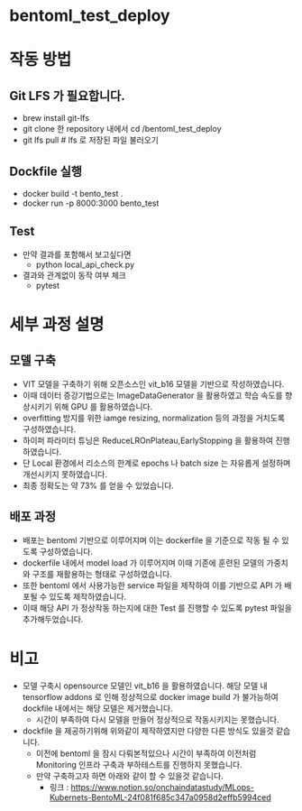 # bentoml_test_deploy

# 작동 방법
## Git LFS 가 필요합니다.
 - brew install git-lfs
 - git clone 한 repository 내에서  cd /bentoml_test_deploy
 - git lfs pull # lfs 로 저장된 파일 불러오기
## Dockfile 실행
 - docker build -t bento_test .
 - docker run -p 8000:3000 bento_test
## Test
 - 만약 결과를 포함해서 보고싶다면
   - python local_api_check.py
 - 결과와 관계없이 동작 여부 체크
   - pytest

# 세부 과정 설명
## 모델 구축
 - VIT 모델을 구축하기 위해 오픈소스인 vit_b16 모델을 기반으로 작성하였습니다.
 - 이때 데이터 증강기법으로는 ImageDataGenerator 을 활용하였고 학습 속도를 향상시키기 위해 GPU 를 활용하였습니다.
 - overfitting 방지를 위한 iamge resizing, normalization 등의 과정을 거치도록 구성하였습니다.
 - 하이퍼 파라미터 튜닝은 ReduceLROnPlateau,EarlyStopping 을 활용하여 진행하였습니다.
 - 단 Local 환경에서 리소스의 한계로 epochs 나 batch size 는 자유롭게 설정하며 개선시키지 못하였습니다.
 - 최종 정확도는 약 73% 를 얻을 수 있었습니다.

## 배포 과정
 - 배포는 bentoml 기반으로 이루어지며 이는 dockerfile 을 기준으로 작동 될 수 있도록 구성하였습니다.
 - dockerfile 내에서 model load 가 이루어지며 이때 기존에 훈련된 모델의 가중치와 구조를 재활용하는 형태로 구성하였습니다.
 - 또한 bentoml 에서 사용가능한 service 파일을 제작하여 이를 기반으로 API 가 배포될 수 있도록 제작하였습니다.
 - 이때 해당 API 가 정상작동 하는지에 대한 Test 를 진행할 수 있도록 pytest 파일을 추가해두었습니다. 

# 비고
- 모델 구축시 opensource 모델인 vit_b16 을 활용하였습니다. 해당 모델 내 tensorflow addons 로 인해 정상적으로 docker image build 가 불가능하여 dockfile 내에서는 해당 모델은 제거했습니다.
  - 시간이 부족하여 다시 모델을 만들어 정상적으로 작동시키지는 못했습니다.
- dockfile 을 제공하기위해 위와같이 제작하였지만 다양한 다른 방식도 있을것 같습니다.
  - 이전에 bentoml 을 잠시 다뤄본적있으나 시간이 부족하여 이전처럼 Monitoring 인프라 구축과 부하테스트를 진행하지 못했습니다.
  - 만약 구축하고자 하면 아래와 같이 할 수 있을것 같습니다.
    - 링크 : https://www.notion.so/onchaindatastudy/MLops-Kubernets-BentoML-24f081f685c347a0958d2effb5994ced
